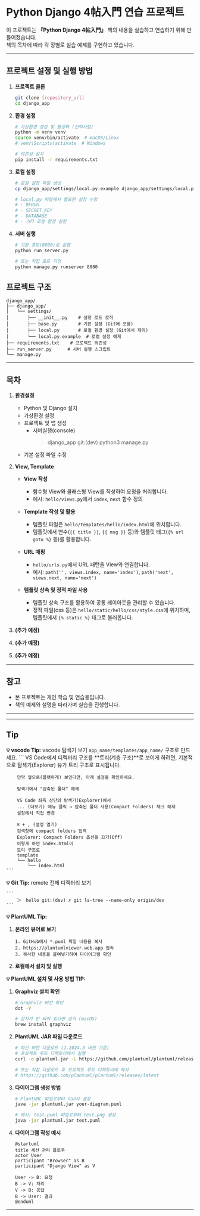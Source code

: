 # Python Django 4帖入門 연습 프로젝트

이 프로젝트는 **『Python Django 4帖入門』** 책의 내용을 실습하고 연습하기 위해 만들어졌습니다.  
책의 목차에 따라 각 장별로 실습 예제를 구현하고 있습니다.

---

## 프로젝트 설정 및 실행 방법

1. **프로젝트 클론**
    ```bash
    git clone [repository_url]
    cd django_app
    ```

2. **환경 설정**
    ```bash
    # 가상환경 생성 및 활성화 (선택사항)
    python -m venv venv
    source venv/bin/activate  # macOS/Linux
    # venv\Scripts\activate  # Windows

    # 의존성 설치
    pip install -r requirements.txt
    ```

3. **로컬 설정**
    ```bash
    # 로컬 설정 파일 생성
    cp django_app/settings/local.py.example django_app/settings/local.py
    
    # local.py 파일에서 필요한 설정 수정
    # - DEBUG
    # - SECRET_KEY
    # - DATABASE
    # - 기타 로컬 환경 설정
    ```

4. **서버 실행**
    ```bash
    # 기본 포트(8000)로 실행
    python run_server.py
    
    # 또는 직접 포트 지정
    python manage.py runserver 8080
    ```

## 프로젝트 구조

```
django_app/
├── django_app/
│   └── settings/
│       ├── __init__.py    # 설정 로드 로직
│       ├── base.py        # 기본 설정 (Git에 포함)
│       ├── local.py       # 로컬 환경 설정 (Git에서 제외)
│       └── local.py.example  # 로컬 설정 예제
├── requirements.txt    # 프로젝트 의존성
├── run_server.py      # 서버 실행 스크립트
└── manage.py
```

---

## 목차

1. **환경설정**
    - Python 및 Django 설치
    - 가상환경 설정
    - 프로젝트 및 앱 생성
        - 서버실행(console)
            > django_app git:(dev) python3 manage.py
    - 기본 설정 파일 수정

2. **View, Template**

    - **View 작성**
        - 함수형 View와 클래스형 View를 작성하여 요청을 처리합니다.
        - 예시: `hello/views.py`에서 `index`, `next` 함수 정의

    - **Template 작성 및 활용**
        - 템플릿 파일은 `hello/templates/hello/index.html`에 위치합니다.
        - 템플릿에서 변수(`{{ title }}`, `{{ msg }}` 등)와 템플릿 태그(`{% url goto %}` 등)를 활용합니다.

    - **URL 매핑**
        - `hello/urls.py`에서 URL 패턴을 View와 연결합니다.
        - 예시: `path('', views.index, name='index')`, `path('next', views.next, name='next')`

    - **템플릿 상속 및 정적 파일 사용**
        - 템플릿 상속 구조를 활용하여 공통 레이아웃을 관리할 수 있습니다.
        - 정적 파일(css 등)은 `hello/static/hello/css/style.css`에 위치하며, 템플릿에서 `{% static %}` 태그로 불러옵니다.

3. **(추가 예정)**

4. **(추가 예정)**

5. **(추가 예정)**

---

## 참고

- 본 프로젝트는 개인 학습 및 연습용입니다.
- 책의 예제와 설명을 따라가며 실습을 진행합니다.

---

---

## Tip

**💡 vscode Tip:** vscode 탐색기 보기
 `app_name/templates/app_name/` 구조로 만드세요.
    ```
        VS Code에서 디렉터리 구조를 **트리(계층 구조)**로 보이게 하려면,
        기본적으로 탐색기(Explorer) 뷰가 트리 구조로 표시됩니다.

        만약 옆으로(플랫하게) 보인다면, 아래 설정을 확인하세요.

        탐색기에서 "압축된 폴더" 해제

        VS Code 좌측 상단의 탐색기(Explorer)에서
        ... (더보기) 메뉴 클릭 → 압축된 폴더 사용(Compact Folders) 체크 해제
        설정에서 직접 변경

        ⌘ + , (설정 열기)
        검색창에 compact folders 입력
        Explorer: Compact Folders 옵션을 끄기(Off)
        이렇게 하면 index.html이
        트리 구조로
        template
        └── hello
            └── index.html
    ```

**💡 Git Tip:** remote 전체 디렉터리 보기

    ```
        ＞　hello git:(dev) ✗ git ls-tree --name-only origin/dev
    ```

**💡 PlantUML Tip:** 

1. **온라인 뷰어로 보기**
    ```
    1. GitHub에서 *.puml 파일 내용을 복사
    2. https://plantumlviewer.web.app 접속
    3. 복사한 내용을 붙여넣기하여 다이어그램 확인
    ```

2. **로컬에서 설치 및 실행**

**💡 PlantUML 설치 및 사용 방법 TIP:**

1. **Graphviz 설치 확인**
    ```bash
    # Graphviz 버전 확인
    dot -V
    
    # 설치가 안 되어 있다면 설치 (macOS)
    brew install graphviz
    ```

2. **PlantUML JAR 파일 다운로드**
    ```bash
    # 최신 버전 다운로드 (1.2024.3 버전 기준)
    # 프로젝트 루트 디렉토리에서 실행
    curl -o plantuml.jar -L https://github.com/plantuml/plantuml/releases/download/v1.2024.3/plantuml-1.2024.3.jar

    # 또는 직접 다운로드 후 프로젝트 루트 디렉토리에 복사
    # https://github.com/plantuml/plantuml/releases/latest
    ```

3. **다이어그램 생성 방법**
    ```bash
    # PlantUML 파일로부터 이미지 생성
    java -jar plantuml.jar your-diagram.puml
    
    # 예시: test.puml 파일로부터 test.png 생성
    java -jar plantuml.jar test.puml
    ```

4. **다이어그램 작성 예시**
    ```plantuml
    @startuml
    title 세션 관리 플로우
    actor User
    participant "Browser" as B
    participant "Django View" as V
    
    User -> B: 요청
    B -> V: 처리
    V -> B: 응답
    B -> User: 결과
    @enduml
    ```

---
